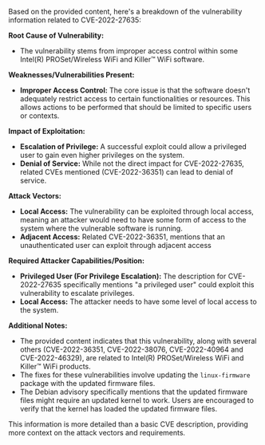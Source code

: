 Based on the provided content, here's a breakdown of the vulnerability information related to CVE-2022-27635:

**Root Cause of Vulnerability:**

*   The vulnerability stems from improper access control within some Intel(R) PROSet/Wireless WiFi and Killer™ WiFi software.

**Weaknesses/Vulnerabilities Present:**

*   **Improper Access Control:** The core issue is that the software doesn't adequately restrict access to certain functionalities or resources. This allows actions to be performed that should be limited to specific users or contexts.

**Impact of Exploitation:**

*   **Escalation of Privilege:** A successful exploit could allow a privileged user to gain even higher privileges on the system.
*   **Denial of Service:** While not the direct impact for CVE-2022-27635, related CVEs mentioned (CVE-2022-36351) can lead to denial of service.

**Attack Vectors:**

*   **Local Access:** The vulnerability can be exploited through local access, meaning an attacker would need to have some form of access to the system where the vulnerable software is running.
*   **Adjacent Access:** Related CVE-2022-36351, mentions that an unauthenticated user can exploit through adjacent access

**Required Attacker Capabilities/Position:**

*   **Privileged User (For Privilege Escalation):** The description for CVE-2022-27635 specifically mentions "a privileged user" could exploit this vulnerability to escalate privileges.
*   **Local Access:** The attacker needs to have some level of local access to the system.

**Additional Notes:**

*   The provided content indicates that this vulnerability, along with several others (CVE-2022-36351, CVE-2022-38076, CVE-2022-40964 and CVE-2022-46329), are related to Intel(R) PROSet/Wireless WiFi and Killer™ WiFi products.
*   The fixes for these vulnerabilities involve updating the `linux-firmware` package with the updated firmware files.
*   The Debian advisory specifically mentions that the updated firmware files might require an updated kernel to work. Users are encouraged to verify that the kernel has loaded the updated firmware files.

This information is more detailed than a basic CVE description, providing more context on the attack vectors and requirements.